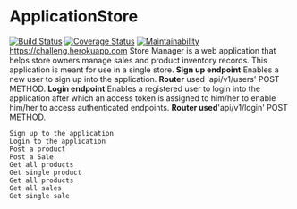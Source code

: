 # ApplicationStore
[![Build Status](https://travis-ci.org/winniekariuki/Challenge2.svg?branch=master)](https://travis-ci.org/winniekariuki/Challenge2)
[![Coverage Status](https://coveralls.io/repos/github/winniekariuki/Challenge2/badge.svg?branch=develop)](https://coveralls.io/github/winniekariuki/Challenge2?branch=develop)
[![Maintainability](https://api.codeclimate.com/v1/badges/7208309d388e16f5a084/maintainability)](https://codeclimate.com/github/winniekariuki/Challenge2/maintainability)
https://challeng.herokuapp.com
Store Manager is a web application that helps store owners manage sales and product inventory records. This application is meant for use in a single store.
**Sign up endpoint**
Enables a new user to sign up into the application.
__Router__ used 'api/v1/users' POST METHOD.
**Login endpoint**
Enables a registered user to login into the application after which an access token is assigned to him/her to enable him/her to access authenticated endpoints.
__Router used__'api/v1/login' POST METHOD.

    Sign up to the application
    Login to the application
    Post a product
    Post a Sale
    Get all products
    Get single product
    Get all products
    Get all sales
    Get single sale
